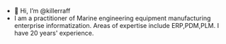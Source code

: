 - 👋 Hi, I’m @killerraff
- I am a practitioner of Marine engineering equipment manufacturing enterprise informatization. Areas of expertise include ERP,PDM,PLM. I have 20 years' experience. 


